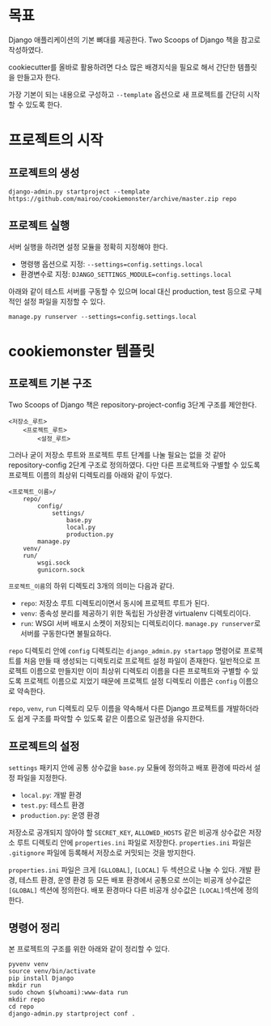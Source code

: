 # 목표

Django 애플리케이션의 기본 뼈대를 제공한다. Two Scoops of Django 책을 참고로 작성하였다.

cookiecutter를 올바로 활용하려면 다소 많은 배경지식을 필요로 해서 간단한 템플릿을 만들고자 한다.

가장 기본이 되는 내용으로 구성하고 ```--template``` 옵션으로 새 프로젝트를 간단히 시작할 수 있도록 한다.

# 프로젝트의 시작

## 프로젝트의 생성

```
django-admin.py startproject --template https://github.com/mairoo/cookiemonster/archive/master.zip repo
```

## 프로젝트 실행

서버 실행을 하려면 설정 모듈을 정확히 지정해야 한다.

* 명령행 옵션으로 지정: ```--settings=config.settings.local```
* 환경변수로 지정: ```DJANGO_SETTINGS_MODULE=config.settings.local```

아래와 같이 테스트 서버를 구동할 수 있으며 local 대신 production, test 등으로 구체적인 설정 파일을 지정할 수 있다.

```
manage.py runserver --settings=config.settings.local
```


# cookiemonster 템플릿

## 프로젝트 기본 구조

Two Scoops of Django 책은 repository-project-config 3단계 구조를 제안한다.

```
<저장소_루트>
    <프로젝트_루트>
        <설정_루트>
```

그러나 굳이 저장소 루트와 프로젝트 루트 단계를 나눌 필요는 없을 것 같아 repository-config 2단계 구조로 정의하였다.
다만 다른 프로젝트와 구별할 수 있도록 프로젝트 이름의 최상위 디렉토리를 아래와 같이 두었다.

```
<프로젝트_이름>/
    repo/
        config/
            settings/
                base.py
                local.py
                production.py
        manage.py
    venv/
    run/
        wsgi.sock
        gunicorn.sock
```

```프로젝트_이름```의 하위 디렉토리 3개의 의미는 다음과 같다.

* ```repo```: 저장소 루트 디렉토리이면서 동시에 프로젝트 루트가 된다.
* ```venv```: 종속성 분리를 제공하기 위한 독립된 가상환경 virtualenv 디렉토리이다.
* ```run```: WSGI 서버 배포시 소켓이 저장되는 디렉토리이다. ```manage.py runserver```로 서버를 구동한다면 불필요하다.

```repo``` 디렉토리 안에 ```config``` 디렉토리는 ```django_admin.py startapp``` 명령어로 프로젝트를 처음 만들 때 생성되는 디렉토리로 프로젝트 설정 파일이 존재한다.
일반적으로 프로젝트 이름으로 만들지만 이미 최상위 디렉토리 이름을 다른 프로젝트와 구별할 수 있도록 프로젝트 이름으로 지었기 때문에 프로젝트 설정 디렉토리 이름은 ```config``` 이름으로 약속한다.

```repo```, ```venv```, ```run``` 디렉토리 모두 이름을 약속해서 다른 Django 프로젝트를 개발하더라도 쉽게 구조를 파악할 수 있도록 같은 이름으로 일관성을 유지한다.

## 프로젝트의 설정

```settings``` 패키지 안에 공통 상수값을 ```base.py``` 모듈에 정의하고 배포 환경에 따라서 설정 파일을 지정한다.

* ```local.py```: 개발 환경
* ```test.py```: 테스트 환경
* ```production.py```: 운영 환경

저장소로 공개되지 않아야 할 ```SECRET_KEY```, ```ALLOWED_HOSTS``` 같은 비공개 상수값은 저장소 루트 디렉토리 안에 ```properties.ini``` 파일로 저장한다.
```properties.ini``` 파일은 ```.gitignore``` 파일에 등록해서 저장소로 커밋되는 것을 방지한다.

```properties.ini``` 파일은 크게 ```[GLLOBAL]```, ```[LOCAL]``` 두 섹션으로 나눌 수 있다.
개발 환경, 테스트 환경, 운영 환경 등 모든 배포 환경에서 공통으로 쓰이는 비공개 상수값은 ```[GLOBAL]``` 섹션에 정의한다.
배포 환경마다 다른 비공개 상수값은 ```[LOCAL]```섹션에 정의한다. 

## 명령어 정리

본 프로젝트의 구조를 위한 아래와 같이 정리할 수 있다.

```
pyvenv venv
source venv/bin/activate
pip install Django
mkdir run
sudo chown $(whoami):www-data run
mkdir repo
cd repo
django-admin.py startproject conf .
```
